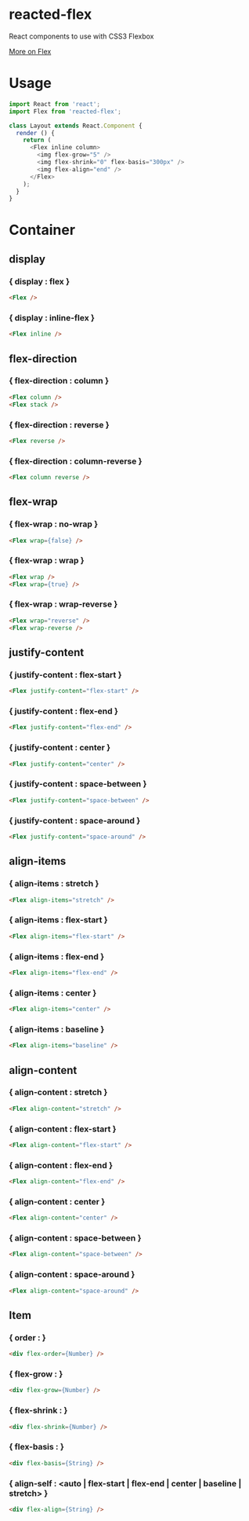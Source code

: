 reacted-flex
===

React components to use with CSS3 Flexbox

[More on Flex](https://scotch.io/tutorials/a-visual-guide-to-css3-flexbox-properties)

# Usage

```js
import React from 'react';
import Flex from 'reacted-flex';

class Layout extends React.Component {
  render () {
    return (
      <Flex inline column>
        <img flex-grow="5" />
        <img flex-shrink="0" flex-basis="300px" />
        <img flex-align="end" />
      </Flex>
    );
  }
}
```

# Container

## display

### { display : flex }

```html
<Flex />
```

### { display : inline-flex }

```html
<Flex inline />
```

## flex-direction

### { flex-direction : column }

```html
<Flex column />
<Flex stack />
```

### { flex-direction : reverse }

```html
<Flex reverse />
```

### { flex-direction : column-reverse }

```html
<Flex column reverse />
```

## flex-wrap

### { flex-wrap : no-wrap }

```html
<Flex wrap={false} />
```

### { flex-wrap : wrap }

```html
<Flex wrap />
<Flex wrap={true} />
```

### { flex-wrap : wrap-reverse }

```html
<Flex wrap="reverse" />
<Flex wrap-reverse />
```

## justify-content

### { justify-content : flex-start }

```html
<Flex justify-content="flex-start" />
```

### { justify-content : flex-end }

```html
<Flex justify-content="flex-end" />
```

### { justify-content : center }

```html
<Flex justify-content="center" />
```

### { justify-content : space-between }

```html
<Flex justify-content="space-between" />
```

### { justify-content : space-around }

```html
<Flex justify-content="space-around" />
```

## align-items

### { align-items : stretch }

```html
<Flex align-items="stretch" />
```

### { align-items : flex-start }

```html
<Flex align-items="flex-start" />
```

### { align-items : flex-end }

```html
<Flex align-items="flex-end" />
```

### { align-items : center }

```html
<Flex align-items="center" />
```

### { align-items : baseline }

```html
<Flex align-items="baseline" />
```

## align-content

### { align-content : stretch }

```html
<Flex align-content="stretch" />
```

### { align-content : flex-start }

```html
<Flex align-content="flex-start" />
```

### { align-content : flex-end }

```html
<Flex align-content="flex-end" />
```

### { align-content : center }

```html
<Flex align-content="center" />
```

### { align-content : space-between }

```html
<Flex align-content="space-between" />
```

### { align-content : space-around }

```html
<Flex align-content="space-around" />
```

## Item

### { order : <integer> }

```html
<div flex-order={Number} />
```

### { flex-grow : <integer> }

```html
<div flex-grow={Number} />
```

### { flex-shrink : <integer> }

```html
<div flex-shrink={Number} />
```

### { flex-basis : <width> }

```html
<div flex-basis={String} />
```

### { align-self : <auto | flex-start | flex-end | center | baseline | stretch> }

```html
<div flex-align={String} />
```
